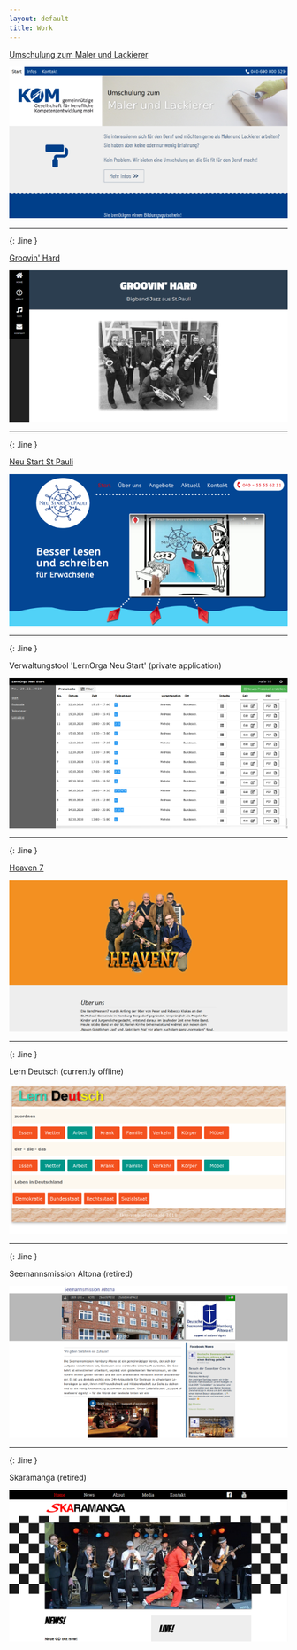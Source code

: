 ```yaml
---
layout: default
title: Work
---
```




[Umschulung zum Maler und Lackierer](https://umschulung.kom-bildung.de)

![Screenshot_Umschulung](/imgs/Screenshot_Umschulung_sm.png)

---
{: .line }

[Groovin' Hard](https://groovin-hard.de/)

![Screenshot_Groovin_Hard](/imgs/Screenshot_Groovin_Hard.png)


---
{: .line }

[Neu Start St Pauli](https://neu-start-st-pauli.de/)

![Screenshot_Neu_Start_St_Pauli](/imgs/Screenshot_Neu_Start_St_Pauli_sm.png)

---
{: .line }

Verwaltungstool 'LernOrga Neu Start' (private application)

![Screenshot_LernOrga](/imgs/Screenshot_LernOrga_sm.png)

---
{: .line }

[Heaven 7](http://heaven7band.de/)

![Screenshot_Heaven7](/imgs/Screenshot_Heaven7_sm.png)

---
{: .line }

Lern Deutsch (currently offline)

![Screenshot_lern_deutsch](/imgs/Screenshot_lern_deutsch_sm.png)

---
{: .line }

Seemannsmission Altona (retired)

![Screenshot_Seemannsmission](/imgs/Screenshot_Seemannsmission_sm.png)

---
{: .line }

Skaramanga (retired)

![Screenshot_Seemannsmission](/imgs/Screenshot_skaramanga_sm.png)

